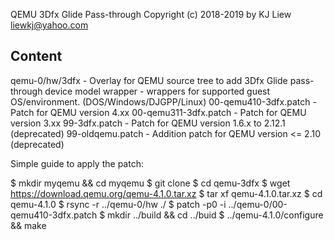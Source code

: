 QEMU 3Dfx Glide Pass-through
Copyright (c) 2018-2019
by KJ Liew <liewkj@yahoo.com>

Content
-------
qemu-0/hw/3dfx          - Overlay for QEMU source tree to add 3Dfx Glide pass-through device model
wrapper                 - wrappers for supported guest OS/environment. (DOS/Windows/DJGPP/Linux)
00-qemu410-3dfx.patch   - Patch for QEMU version 4.xx
00-qemu311-3dfx.patch   - Patch for QEMU version 3.xx
99-3dfx.patch           - Patch for QEMU version 1.6.x to 2.12.1 (deprecated)
99-oldqemu.patch        - Addition patch for QEMU version <= 2.10 (deprecated)

Simple guide to apply the patch:

$ mkdir myqemu && cd myqemu
$ git clone <this>
$ cd qemu-3dfx
$ wget https://download.qemu.org/qemu-4.1.0.tar.xz
$ tar xf qemu-4.1.0.tar.xz
$ cd qemu-4.1.0
$ rsync -r ../qemu-0/hw ./
$ patch -p0 -i ../qemu-0/00-qemu410-3dfx.patch
$ mkdir ../build && cd ../buid
$ ../qemu-4.1.0/configure && make


